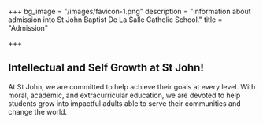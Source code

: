 +++
bg_image = "/images/favicon-1.png"
description = "Information about admission into St John Baptist De La Salle Catholic School."
title = "Admission"

+++
## Intellectual and Self Growth at St John!

At St John, we are committed to help achieve their goals at every level. With moral, academic, and extracurricular education, we are devoted to help students grow into impactful adults able to serve their communities and change the world.